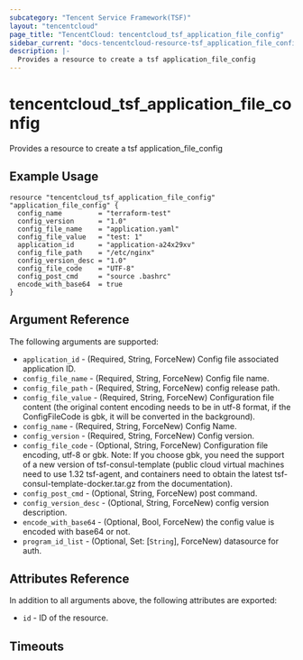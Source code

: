 ```yaml
---
subcategory: "Tencent Service Framework(TSF)"
layout: "tencentcloud"
page_title: "TencentCloud: tencentcloud_tsf_application_file_config"
sidebar_current: "docs-tencentcloud-resource-tsf_application_file_config"
description: |-
  Provides a resource to create a tsf application_file_config
---
```


# tencentcloud_tsf_application_file_config

Provides a resource to create a tsf application_file_config

## Example Usage

```hcl
resource "tencentcloud_tsf_application_file_config" "application_file_config" {
  config_name         = "terraform-test"
  config_version      = "1.0"
  config_file_name    = "application.yaml"
  config_file_value   = "test: 1"
  application_id      = "application-a24x29xv"
  config_file_path    = "/etc/nginx"
  config_version_desc = "1.0"
  config_file_code    = "UTF-8"
  config_post_cmd     = "source .bashrc"
  encode_with_base64  = true
}
```

## Argument Reference

The following arguments are supported:

* `application_id` - (Required, String, ForceNew) Config file associated application ID.
* `config_file_name` - (Required, String, ForceNew) Config file name.
* `config_file_path` - (Required, String, ForceNew) config release path.
* `config_file_value` - (Required, String, ForceNew) Configuration file content (the original content encoding needs to be in utf-8 format, if the ConfigFileCode is gbk, it will be converted in the background).
* `config_name` - (Required, String, ForceNew) Config Name.
* `config_version` - (Required, String, ForceNew) Config version.
* `config_file_code` - (Optional, String, ForceNew) Configuration file encoding, utf-8 or gbk. Note: If you choose gbk, you need the support of a new version of tsf-consul-template (public cloud virtual machines need to use 1.32 tsf-agent, and containers need to obtain the latest tsf-consul-template-docker.tar.gz from the documentation).
* `config_post_cmd` - (Optional, String, ForceNew) post command.
* `config_version_desc` - (Optional, String, ForceNew) config version description.
* `encode_with_base64` - (Optional, Bool, ForceNew) the config value is encoded with base64 or not.
* `program_id_list` - (Optional, Set: [`String`], ForceNew) datasource for auth.

## Attributes Reference

In addition to all arguments above, the following attributes are exported:

* `id` - ID of the resource.



## Timeouts

<no value>


